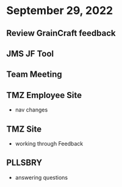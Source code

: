 # September 29, 2022

## Review GrainCraft feedback

## JMS JF Tool

## Team Meeting

## TMZ Employee Site
- nav changes

## TMZ Site
- working through Feedback

## PLLSBRY
- answering questions
